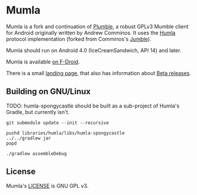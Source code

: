 # Mumla

Mumla is a fork and continuation of [Plumble](https://github.com/acomminos/Plumble),
a robust GPLv3 Mumble client for Android originally written by Andrew Comminos.
It uses the [Humla](https://gitlab.com/quite/humla) protocol implementation
(forked from Comminos's [Jumble](https://github.com/acomminos/Jumble)).

Mumla should run on Android 4.0 (IceCreamSandwich, API 14) and later.

Mumla is available [on F-Droid](https://f-droid.org/packages/se.lublin.mumla/).

There is a small [landing page](https://mumla-app.gitlab.io/), that also has
information about [Beta releases](https://mumla-app.gitlab.io/beta/).

## Building on GNU/Linux

TODO: humla-spongycastle should be built as a sub-project of Humla's Gradle,
but currently isn't.

    git submodule update --init --recursive

    pushd libraries/humla/libs/humla-spongycastle
    ../../gradlew jar
    popd

    ./gradlew assembleDebug

## License

Mumla's [LICENSE](LICENSE) is GNU GPL v3.
